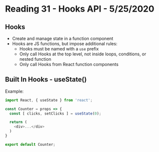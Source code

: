 # Reading 31 - Hooks API - 5/25/2020

## Hooks  
* Create and manage state in a function component 
* Hooks are JS functions, but impose additional rules:  
  * Hooks must be named with a `use` prefix
  * Only call Hooks at the top level, not inside loops, conditions, or nested function
  * Only call Hooks from React function components

## Built In Hooks - useState()
Example:<br/>
```javascript
import React, { useState } from 'react';

const Counter = props => {
  const [ clicks, setClicks ] = useState(0);

  return (
    <div>...</div>
  )
}

export default Counter;
```